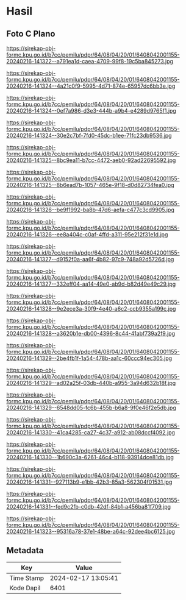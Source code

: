 # Hasil

## Foto C Plano

https://sirekap-obj-formc.kpu.go.id/b7cc/pemilu/pdpr/64/08/04/20/01/6408042001155-20240216-141322--a791ea1d-caea-4709-99f8-19c5ba845273.jpg

https://sirekap-obj-formc.kpu.go.id/b7cc/pemilu/pdpr/64/08/04/20/01/6408042001155-20240216-141324--4a21c0f9-5995-4d71-874e-65957dc6bb3e.jpg

https://sirekap-obj-formc.kpu.go.id/b7cc/pemilu/pdpr/64/08/04/20/01/6408042001155-20240216-141324--0ef7a986-d3e3-444b-a9b4-e4289d9765f1.jpg

https://sirekap-obj-formc.kpu.go.id/b7cc/pemilu/pdpr/64/08/04/20/01/6408042001155-20240216-141324--30e2c7bf-7fd0-45dc-b1ee-71fc23db9536.jpg

https://sirekap-obj-formc.kpu.go.id/b7cc/pemilu/pdpr/64/08/04/20/01/6408042001155-20240216-141325--8bc9ea11-b7cc-4472-aeb0-92ad22695592.jpg

https://sirekap-obj-formc.kpu.go.id/b7cc/pemilu/pdpr/64/08/04/20/01/6408042001155-20240216-141325--8b6ead7b-1057-465e-9f18-d0d82734fea0.jpg

https://sirekap-obj-formc.kpu.go.id/b7cc/pemilu/pdpr/64/08/04/20/01/6408042001155-20240216-141326--be9f1992-ba8b-47d6-aefa-c477c3cd9905.jpg

https://sirekap-obj-formc.kpu.go.id/b7cc/pemilu/pdpr/64/08/04/20/01/6408042001155-20240216-141326--ee8a404c-c0af-4ffd-a311-95e212f31e1d.jpg

https://sirekap-obj-formc.kpu.go.id/b7cc/pemilu/pdpr/64/08/04/20/01/6408042001155-20240216-141327--d9152f0a-aa6f-4b82-97c9-748a92d5726d.jpg

https://sirekap-obj-formc.kpu.go.id/b7cc/pemilu/pdpr/64/08/04/20/01/6408042001155-20240216-141327--332eff04-aa14-49e0-ab9d-b82d49e49c29.jpg

https://sirekap-obj-formc.kpu.go.id/b7cc/pemilu/pdpr/64/08/04/20/01/6408042001155-20240216-141328--9e2ece3a-30f9-4e40-a6c2-ccb9355a199c.jpg

https://sirekap-obj-formc.kpu.go.id/b7cc/pemilu/pdpr/64/08/04/20/01/6408042001155-20240216-141328--a3620b1e-db00-4396-8c44-41abf739a2f9.jpg

https://sirekap-obj-formc.kpu.go.id/b7cc/pemilu/pdpr/64/08/04/20/01/6408042001155-20240216-141329--2be4fb1f-1a54-478b-aa1c-60ccc94ec305.jpg

https://sirekap-obj-formc.kpu.go.id/b7cc/pemilu/pdpr/64/08/04/20/01/6408042001155-20240216-141329--ad02a25f-03db-440b-a955-3a94d632b18f.jpg

https://sirekap-obj-formc.kpu.go.id/b7cc/pemilu/pdpr/64/08/04/20/01/6408042001155-20240216-141329--6548dd05-fc6b-455b-b6a8-9f0e46f2e5db.jpg

https://sirekap-obj-formc.kpu.go.id/b7cc/pemilu/pdpr/64/08/04/20/01/6408042001155-20240216-141330--41ca4285-ca27-4c37-a912-ab08dccf4092.jpg

https://sirekap-obj-formc.kpu.go.id/b7cc/pemilu/pdpr/64/08/04/20/01/6408042001155-20240216-141330--1b690c3a-6261-46c4-b118-93914dce81db.jpg

https://sirekap-obj-formc.kpu.go.id/b7cc/pemilu/pdpr/64/08/04/20/01/6408042001155-20240216-141331--927113b9-e1bb-42b3-85a3-562304f01531.jpg

https://sirekap-obj-formc.kpu.go.id/b7cc/pemilu/pdpr/64/08/04/20/01/6408042001155-20240216-141331--fed9c2fb-c0db-42df-84b1-a456ba81f709.jpg

https://sirekap-obj-formc.kpu.go.id/b7cc/pemilu/pdpr/64/08/04/20/01/6408042001155-20240216-141323--95316a78-37e1-48be-a64c-92dee4bc6125.jpg


## Metadata

| Key        | Value               |
| ---------- | ------------------- |
| Time Stamp | 2024-02-17 13:05:41 |
| Kode Dapil | 6401                |



